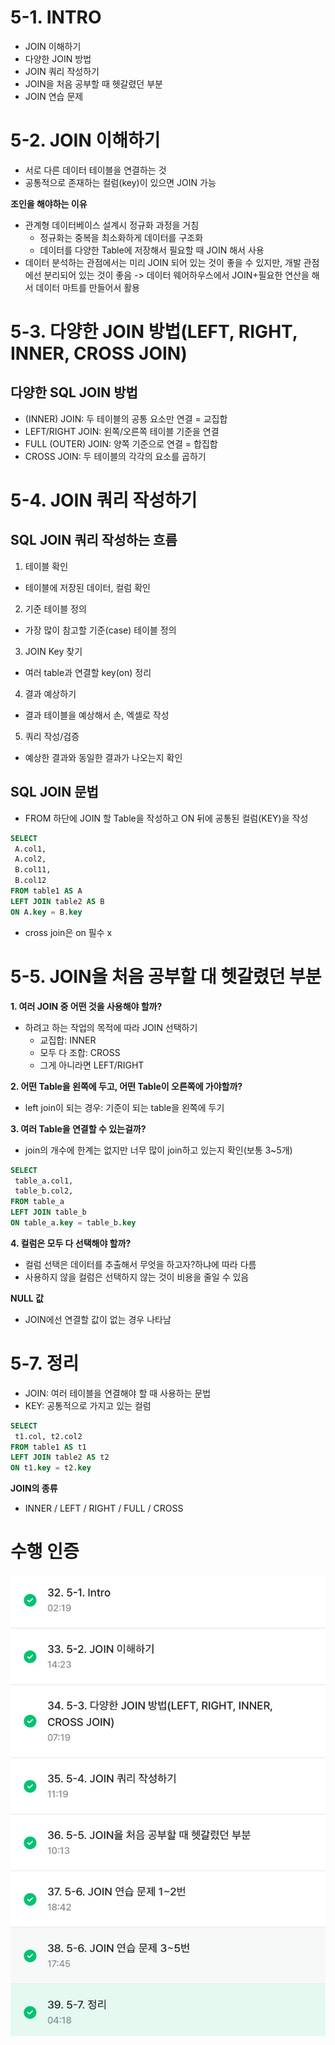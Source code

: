 # 5-1. INTRO
- JOIN 이해하기
- 다양한 JOIN 방법
- JOIN 쿼리 작성하기
- JOIN을 처음 공부할 때 헷갈렸던 부분
- JOIN 연습 문제

# 5-2. JOIN 이해하기
- 서로 다른 데이터 테이블을 연결하는 것
- 공통적으로 존재하는 컬럼(key)이 있으면 JOIN 가능

**조인을 해야하는 이유**
- 관계형 데이터베이스 설계시 정규화 과정을 거침
  - 정규화는 중복을 최소화하게 데이터를 구조화
  - 데이터를 다양한 Table에 저장해서 필요할 때 JOIN 해서 사용
- 데이터 분석하는 관점에서는 미리 JOIN 되어 있는 것이 좋을 수 있지만, 개발 관점에선 분리되어 있는 것이 좋음 -> 데이터 웨어하우스에서 JOIN+필요한 연산을 해서 데이터 마트를 만들어서 활용


# 5-3. 다양한 JOIN 방법(LEFT, RIGHT, INNER, CROSS JOIN)

## 다양한 SQL JOIN 방법
- (INNER) JOIN: 두 테이블의 공통 요소만 연결 = 교집합 
- LEFT/RIGHT JOIN: 왼쪽/오른쪽 테이블 기준을 연결 
- FULL (OUTER) JOIN: 양쪽 기준으로 연결 = 합집합 
- CROSS JOIN: 두 테이블의 각각의 요소를 곱하기

# 5-4. JOIN 쿼리 작성하기

## SQL JOIN 쿼리 작성하는 흐름
1. 테이블 확인
- 테이블에 저장된 데이터, 컬럼 확인

2. 기준 테이블 정의
- 가장 많이 참고할 기준(case) 테이블 정의

3. JOIN Key 찾기
- 여러 table과 연결할 key(on) 정리

4. 결과 예상하기
- 결과 테이블을 예상해서 손, 엑셀로 작성

5. 쿼리 작성/검증
- 예상한 결과와 동일한 결과가 나오는지 확인

## SQL JOIN 문법
- FROM 하단에 JOIN 할 Table을 작성하고 ON 뒤에 공통된 컬럼(KEY)을 작성

```SQL
SELECT
 A.col1,
 A.col2,
 B.col11,
 B.col12
FROM table1 AS A
LEFT JOIN table2 AS B
ON A.key = B.key 
```
- cross join은 on 필수 x

# 5-5. JOIN을 처음 공부할 대 헷갈렸던 부분

**1. 여러 JOIN 중 어떤 것을 사용해야 할까?**
- 하려고 하는 작업의 목적에 따라 JOIN 선택하기
  - 교집합: INNER
  - 모두 다 조합: CROSS
  - 그게 아니라면 LEFT/RIGHT

**2. 어떤 Table을 왼쪽에 두고, 어떤 Table이 오른쪽에 가야할까?**
- left join이 되는 경우: 기준이 되는 table을 왼쪽에 두기

**3. 여러 Table을 연결할 수 있는걸까?**
- join의 개수에 한계는 없지만 너무 많이 join하고 있는지 확인(보통 3~5개)

```sql
SELECT
 table_a.col1,
 table_b.col2,
FROM table_a
LEFT JOIN table_b
ON table_a.key = table_b.key
```

**4. 컬럼은 모두 다 선택해야 할까?**
- 컬럼 선택은 데이터를 추출해서 무엇을 하고자?하냐에 따라 다름
- 사용하지 않을 컬럼은 선택하지 않는 것이 비용을 줄일 수 있음

**NULL 값**
- JOIN에선 연결할 값이 없는 경우 나타남

# 5-7. 정리

- JOIN: 여러 테이블을 연결해야 할 때 사용하는 문법
- KEY: 공통적으로 가지고 있는 컬럼 

```SQL
SELECT
 t1.col, t2.col2
FROM table1 AS t1
LEFT JOIN table2 AS t2
ON t1.key = t2.key
```

**JOIN의 종류**
- INNER / LEFT / RIGHT / FULL / CROSS 


# 수행 인증
![수행인증](sql_images/KakaoTalk_20250513_170756647.jpg)

